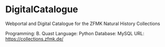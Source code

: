 # DigitalCatalogue
Webportal and Digital Catalogue for the ZFMK Natural History Collections

Programming: B. Quast
Language: Python
Database: MySQL
URL: https://collections.zfmk.de/


